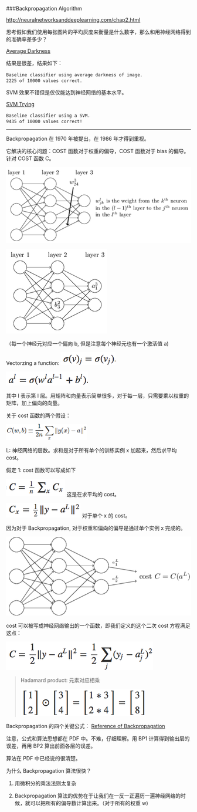 ###Backpropagation Algorithm

<http://neuralnetworksanddeeplearning.com/chap2.html>

思考假如我们使用每张图片的平均灰度来衡量是什么数字，那么和用神经网络得到的准确率差多少？

[Average Darkness](./lab/mnist_average_greyscale.py)

结果是很差，结果如下：

```
Baseline classifier using average darkness of image.
2225 of 10000 values correct.
```

SVM 效果不错但是仅仅能达到神经网络的基本水平。

[SVM Trying](./lab/mnist_svm.py)

```
Baseline classifier using a SVM.
9435 of 10000 values correct!
```

<hr>


Backpropagation 在 1970 年被提出，在 1986 年才得到重视。

它解决的核心问题：COST 函数对于权重的偏导，COST 函数对于 bias 的偏导。针对 COST 函数 C。

![](./pic/bp-00.png)

![](./pic/bp-01.png)

（每一个神经元对应一个偏向 b, 但是注意每个神经元也有一个激活值 a)


Vectorzing a function:
![](./pic/bp-02.png)

![](./pic/bp-03.png)

其中 l 表示第 l 层。用矩阵和向量表示简单很多，对于每一层，只需要乘以权重的矩阵，加上偏向的向量。


关于 cost 函数的两个假设：

![](./pic/bp-04.png)

L: 神经网络的层数。求和是对于所有单个的训练实例 x 加起来，然后求平均 cost。



假定 1: cost 函数可以写成如下

![](./pic/bp-05.png)
这是在求平均的 cost。

![](./pic/bp-06.png)
对于单个 x 的 cost。


因为对于 Backpropagation, 对于权重和偏向的偏导是通过单个实例 x 完成的。

![](./pic/bp-07.gif)

cost 可以被写成神经网络输出的一个函数，即我们定义的这个二次 cost 方程满足这点：

![](./pic/bp-08.png)


> Hadamard product:
> 元素对应相乘
>
> ![](./pic/bp-09.png)


Backpropagation 的四个关键公式：
[Reference of Backpropagation](../engine/nn_ch2.pdf)

注意，公式和算法思想都在 PDF 中。不难，仔细理解。用 BP1 计算得到输出层的误差，再用 BP2 算出前面各层的误差。

算法在 PDF 中已经说的很清楚。


为什么 Backpropagation 算法很快？

1. 用微积分的乘法法则太复杂

2. Backpropagation 算法的优势在于让我们在一反一正遍历一遍神经网络的时候，就可以把所有的偏导数计算出来。（对于所有的权重 w)

























